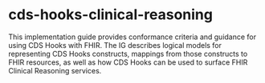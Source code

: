 # cds-hooks-clinical-reasoning
This implementation guide provides conformance criteria and guidance for using CDS Hooks with FHIR. The IG describes logical models for representing CDS Hooks constructs, mappings from those constructs to FHIR resources, as well as how CDS Hooks can be used to surface FHIR Clinical Reasoning services.
